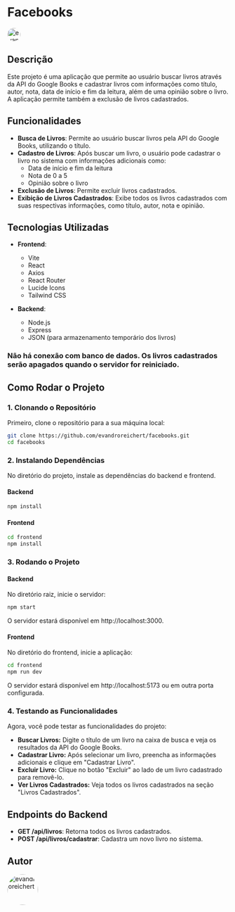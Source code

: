 # **Facebooks**
<img src="https://cdn-icons-png.flaticon.com/256/124/124010.png" width="30" height="30" alt="evandroreichert" style="border-radius:70%">       

## Descrição

Este projeto é uma aplicação que permite ao usuário buscar livros através da API do Google Books e cadastrar livros com informações como título, autor, nota, data de início e fim da leitura, além de uma opinião sobre o livro. A aplicação permite também a exclusão de livros cadastrados.

## Funcionalidades

- **Busca de Livros**: Permite ao usuário buscar livros pela API do Google Books, utilizando o título.
- **Cadastro de Livros**: Após buscar um livro, o usuário pode cadastrar o livro no sistema com informações adicionais como:
  - Data de início e fim da leitura
  - Nota de 0 a 5
  - Opinião sobre o livro
- **Exclusão de Livros**: Permite excluir livros cadastrados.
- **Exibição de Livros Cadastrados**: Exibe todos os livros cadastrados com suas respectivas informações, como título, autor, nota e opinião.

## Tecnologias Utilizadas

- **Frontend**:
  - Vite
  - React
  - Axios
  - React Router 
  - Lucide Icons 
  - Tailwind CSS 
  
- **Backend**:
  - Node.js
  - Express
  - JSON (para armazenamento temporário dos livros)

 ### Não há conexão com banco de dados. Os livros cadastrados serão apagados quando o servidor for reiniciado.

## Como Rodar o Projeto

### 1. Clonando o Repositório

Primeiro, clone o repositório para a sua máquina local:

```bash
git clone https://github.com/evandroreichert/facebooks.git
cd facebooks
```

### 2. Instalando Dependências

No diretório do projeto, instale as dependências do backend e frontend.

#### Backend

```bash
npm install
```

#### Frontend

```bash
cd frontend
npm install
```

### 3. Rodando o Projeto

#### Backend
No diretório raiz, inicie o servidor:

```bash
npm start
```
O servidor estará disponível em http://localhost:3000.

#### Frontend
No diretório do frontend, inicie a aplicação:

```bash
cd frontend
npm run dev
```
O servidor estará disponível em http://localhost:5173 ou em outra porta configurada.

### 4. Testando as Funcionalidades
Agora, você pode testar as funcionalidades do projeto:

- **Buscar Livros:** Digite o título de um livro na caixa de busca e veja os resultados da API do Google Books.
- **Cadastrar Livro:** Após selecionar um livro, preencha as informações adicionais e clique em "Cadastrar Livro".
- **Excluir Livro:** Clique no botão "Excluir" ao lado de um livro cadastrado para removê-lo.
- **Ver Livros Cadastrados:** Veja todos os livros cadastrados na seção "Livros Cadastrados".

## Endpoints do Backend

- **GET /api/livros**: Retorna todos os livros cadastrados.
- **POST /api/livros/cadastrar**: Cadastra um novo livro no sistema.

## Autor

[<img src="https://www.github.com/evandroreichert.png" width="70" height="70" alt="evandroreichert" style="border-radius:70%">](https://www.github.com/evandroreichert)
